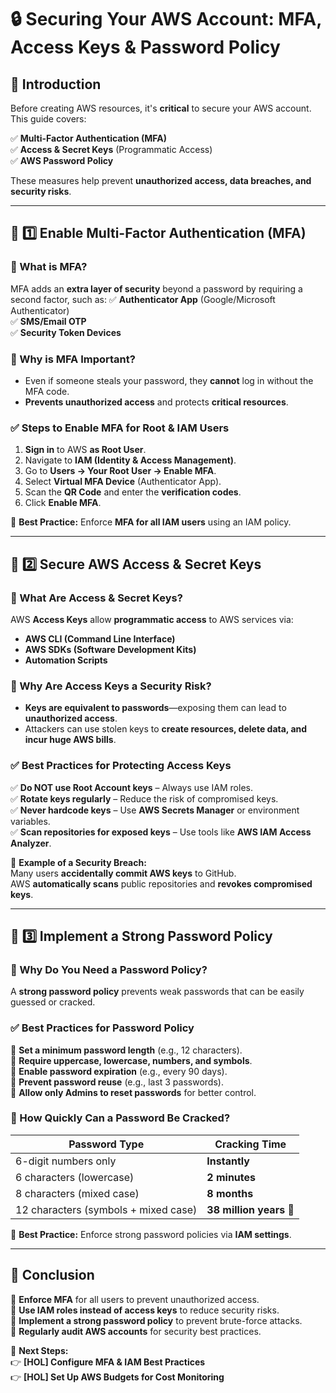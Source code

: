 # 🔒 Securing Your AWS Account: MFA, Access Keys & Password Policy

## 🎉 Introduction
Before creating AWS resources, it's **critical** to secure your AWS account.  
This guide covers:

✅ **Multi-Factor Authentication (MFA)**  
✅ **Access & Secret Keys** (Programmatic Access)  
✅ **AWS Password Policy**  

These measures help prevent **unauthorized access, data breaches, and security risks**.

---

## 📌 1️⃣ Enable Multi-Factor Authentication (MFA)
### 🔹 What is MFA?
MFA adds an **extra layer of security** beyond a password by requiring a second factor, such as:
✅ **Authenticator App** (Google/Microsoft Authenticator)  
✅ **SMS/Email OTP**  
✅ **Security Token Devices**  

### 🔹 Why is MFA Important?
- Even if someone steals your password, they **cannot** log in without the MFA code.  
- **Prevents unauthorized access** and protects **critical resources**.  

### ✅ **Steps to Enable MFA for Root & IAM Users**
1. **Sign in** to AWS **as Root User**.
2. Navigate to **IAM (Identity & Access Management)**.
3. Go to **Users → Your Root User → Enable MFA**.
4. Select **Virtual MFA Device** (Authenticator App).
5. Scan the **QR Code** and enter the **verification codes**.
6. Click **Enable MFA**.

📌 **Best Practice:** Enforce **MFA for all IAM users** using an IAM policy.

---

## 📌 2️⃣ Secure AWS Access & Secret Keys
### 🔹 What Are Access & Secret Keys?
AWS **Access Keys** allow **programmatic access** to AWS services via:
- **AWS CLI (Command Line Interface)**
- **AWS SDKs (Software Development Kits)**
- **Automation Scripts**

### 🔹 Why Are Access Keys a Security Risk?
- **Keys are equivalent to passwords**—exposing them can lead to **unauthorized access**.
- Attackers can use stolen keys to **create resources, delete data, and incur huge AWS bills**.

### ✅ **Best Practices for Protecting Access Keys**
✅ **Do NOT use Root Account keys** – Always use IAM roles.  
✅ **Rotate keys regularly** – Reduce the risk of compromised keys.  
✅ **Never hardcode keys** – Use **AWS Secrets Manager** or environment variables.  
✅ **Scan repositories for exposed keys** – Use tools like **AWS IAM Access Analyzer**.  

📌 **Example of a Security Breach:**  
Many users **accidentally commit AWS keys** to GitHub.  
AWS **automatically scans** public repositories and **revokes compromised keys**.

---

## 📌 3️⃣ Implement a Strong Password Policy
### 🔹 Why Do You Need a Password Policy?
A **strong password policy** prevents weak passwords that can be easily guessed or cracked.

### ✅ **Best Practices for Password Policy**
🔹 **Set a minimum password length** (e.g., 12 characters).  
🔹 **Require uppercase, lowercase, numbers, and symbols**.  
🔹 **Enable password expiration** (e.g., every 90 days).  
🔹 **Prevent password reuse** (e.g., last 3 passwords).  
🔹 **Allow only Admins to reset passwords** for better control.  

### 🔹 How Quickly Can a Password Be Cracked?
| Password Type | Cracking Time |
|--------------|--------------|
| 6-digit numbers only | **Instantly** |
| 6 characters (lowercase) | **2 minutes** |
| 8 characters (mixed case) | **8 months** |
| 12 characters (symbols + mixed case) | **38 million years** 🚀 |

📌 **Best Practice:** Enforce strong password policies via **IAM settings**.

---

## 🎯 Conclusion
🔹 **Enforce MFA** for all users to prevent unauthorized access.  
🔹 **Use IAM roles instead of access keys** to reduce security risks.  
🔹 **Implement a strong password policy** to prevent brute-force attacks.  
🔹 **Regularly audit AWS accounts** for security best practices.  

🚀 **Next Steps:**  
👉 **[HOL] Configure MFA & IAM Best Practices**  
👉 **[HOL] Set Up AWS Budgets for Cost Monitoring**
